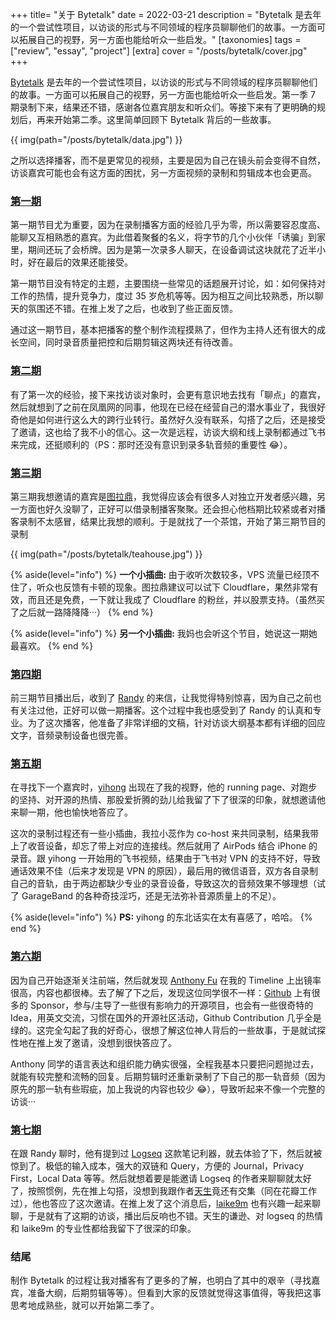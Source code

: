 +++
title= "关于 Bytetalk"
date = 2022-03-21
description = "Bytetalk 是去年的一个尝试性项目，以访谈的形式与不同领域的程序员聊聊他们的故事。一方面可以拓展自己的视野，另一方面也能给听众一些启发。"
[taxonomies]
tags = ["review", "essay", "project"]
[extra]
cover = "/posts/bytetalk/cover.jpg"
+++

[Bytetalk](https://www.xiaoyuzhoufm.com/podcast/6177bab6b69226ed16a3ed41) 是去年的一个尝试性项目，以访谈的形式与不同领域的程序员聊聊他们的故事。一方面可以拓展自己的视野，另一方面也能给听众一些启发。第一季 7 期录制下来，结果还不错，感谢各位嘉宾朋友和听众们。等接下来有了更明确的规划后，再来开始第二季。这里简单回顾下 Bytetalk 背后的一些故事。

{{ img(path="/posts/bytetalk/data.jpg") }}

之所以选择播客，而不是更常见的视频，主要是因为自己在镜头前会变得不自然，访谈嘉宾可能也会有这方面的困扰，另一方面视频的录制和剪辑成本也会更高。

### [第一期](https://www.xiaoyuzhoufm.com/episode/6177bab6b69226ed16a3ed42)

第一期节目尤为重要，因为在录制播客方面的经验几乎为零，所以需要容忍度高、能聊又互相熟悉的嘉宾。为此借着聚餐的名义，将字节的几个小伙伴「诱骗」到家里，期间还玩了会桥牌。因为是第一次录多人聊天，在设备调试这块就花了近半小时，好在最后的效果还能接受。

第一期节目没有特定的主题，主要围绕一些常见的话题展开讨论，如：如何保持对工作的热情，提升竞争力，度过 35 岁危机等等。因为相互之间比较熟悉，所以聊天的氛围还不错。在推上发了之后，也收到了些正面反馈。

通过这一期节目，基本把播客的整个制作流程摸熟了，但作为主持人还有很大的成长空间，同时录音质量把控和后期剪辑这两块还有待改善。

### [第二期](https://www.xiaoyuzhoufm.com/episode/618208328a9c9c36e9977e44)

有了第一次的经验，接下来找访谈对象时，会更有意识地去找有「聊点」的嘉宾，然后就想到了之前在凤凰网的同事，他现在已经在经营自己的潜水事业了，我很好奇他是如何进行这么大的跨行业转行。虽然好久没有联系，勾搭了之后，还是接受了邀请，这也给了我不小的信心。这一次是远程，访谈大纲和线上录制都通过飞书来完成，还挺顺利的（PS：那时还没有意识到录多轨音频的重要性 😂）。

### [第三期](https://www.xiaoyuzhoufm.com/episode/618c9897fad86a854205b2a0)

第三期我想邀请的嘉宾是[图拉鼎](https://imtx.me/)，我觉得应该会有很多人对独立开发者感兴趣，另一方面也好久没聊了，正好可以借录制播客聚聚。还会担心他档期比较紧或者对播客录制不太感冒，结果比我想的顺利。于是就找了一个茶馆，开始了第三期节目的录制

{{ img(path="/posts/bytetalk/teahouse.jpg") }}

{% aside(level="info") %}
**一个小插曲:** 由于收听次数较多，VPS 流量已经顶不住了，听众也反馈有卡顿的现象。图拉鼎建议可以试下 Cloudflare，果然非常有效，而且还是免费，一下就让我成了 Cloudflare 的粉丝，并以股票支持。（虽然买了之后就一路降降降···）
{% end %}

{% aside(level="info") %}
**另一个小插曲:** 我妈也会听这个节目，她说这一期她最喜欢。
{% end %}

### [第四期](https://www.xiaoyuzhoufm.com/episode/61948a3ee2550ba6b3fa8f2b)

前三期节目播出后，收到了 [Randy](https://lutaonan.com/) 的来信，让我觉得特别惊喜，因为自己之前也有关注过他，正好可以做一期播客。这个过程中我也感受到了 Randy 的认真和专业。为了这次播客，他准备了非常详细的文稿，针对访谈大纲基本都有详细的回应文字，音频录制设备也很完善。

### [第五期](https://www.xiaoyuzhoufm.com/episode/619c9a7515e2f7df2eca996e)

在寻找下一个嘉宾时，[yihong](https://twitter.com/yihong0618) 出现在了我的视野，他的 running page、对跑步的坚持、对开源的热情、那股爱折腾的劲儿给我留了下了很深的印象，就想邀请他来聊一期，他也愉快地答应了。

这次的录制过程还有一些小插曲，我拉小蕊作为 co-host 来共同录制，结果我带上了收音设备，却忘了带上对应的连接线。然后就用了 AirPods 结合 iPhone 的录音。跟 yihong 一开始用的飞书视频，结果由于飞书对 VPN 的支持不好，导致通话效果不佳（后来才发现是 VPN 的原因），最后用的微信语音，双方各自录制自己的音轨，由于两边都缺少专业的录音设备，导致这次的音频效果不够理想（试了 GarageBand 的各种奇技淫巧，还是无法弥补音源质量上的不足）。

{% aside(level="info") %}
**PS:** yihong 的东北话实在太有喜感了，哈哈。
{% end %}

### [第六期](https://www.xiaoyuzhoufm.com/episode/61b43114f7b64dfb09f2524c)

因为自己开始逐渐关注前端，然后就发现 [Anthony Fu](https://antfu.me/) 在我的 Timeline 上出镜率很高，内容也都很棒。去了解了下之后，发现这位同学很不一样：[Github](https://github.com/antfu) 上有很多的 Sponsor，参与/主导了一些很有影响力的开源项目，也会有一些很奇特的 Idea，用英文交流，习惯在国外的开源社区活动，Github Contribution 几乎全是绿的。这完全勾起了我的好奇心，很想了解这位神人背后的一些故事，于是就试探性地在推上发了邀请，没想到很快答应了。

Anthony 同学的语言表达和组织能力确实很强，全程我基本只要把问题抛过去，就能有较完整和流畅的回复。后期剪辑时还重新录制了下自己的那一轨音频（因为原先的那一轨有些瑕疵，加上我说的内容也较少 😂），导致听起来不像一个完整的访谈···

### [第七期](https://www.xiaoyuzhoufm.com/episode/61c6cccac525309a443b5b36)

在跟 Randy 聊时，他有提到过 [Logseq](https://logseq.com/) 这款笔记利器，就去体验了下，然后就被惊到了。极低的输入成本，强大的双链和 Query，方便的 Journal，Privacy First，Local Data 等等。然后就想着要是能邀请 Logseq 的作者来聊聊就太好了，按照惯例，先在推上勾搭，没想到我跟作者[天生](https://twitter.com/tiensonqin)竟还有交集（同在花瓣工作过），他也答应了这次邀请。在推上发了这个消息后，[laike9m](https://twitter.com/laike9m) 也有兴趣一起来聊聊，于是就有了这期的访谈，播出后反响也不错。天生的谦逊、对 logseq 的热情和 laike9m 的专业性都给我留下了很深的印象。

### 结尾

制作 Bytetalk 的过程让我对播客有了更多的了解，也明白了其中的艰辛（寻找嘉宾，准备大纲，后期剪辑等等）。但看到大家的反馈就觉得这事值得，等我把这事思考地成熟些，就可以开始第二季了。
